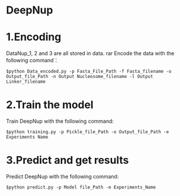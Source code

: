 # DeepNup

1.Encoding
===
DataNup_1, 2 and 3 are all stored in data. rar
Encode the data with the following command：
```
$python Data_encoded.py -p Fasta_File_Path -f Fasta_filename -o Output_file_Path -n Output Nucleosome_filename -l Output Linker_filename
```

2.Train the model
===
Train DeepNup with the following command:
```
$python training.py -p Pickle_file_Path -o Output_file_Path -e Experiments Name
```

3.Predict and get results
===
Predict DeepNup with the following command:
```
$python predict.py -p Model file_Path -e Experiments_Name
```
